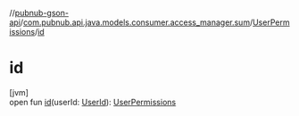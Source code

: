 //[pubnub-gson-api](../../../index.md)/[com.pubnub.api.java.models.consumer.access_manager.sum](../index.md)/[UserPermissions](index.md)/[id](id.md)

# id

[jvm]\
open fun [id](id.md)(userId: [UserId](../../../../../pubnub-kotlin/pubnub-kotlin-api/pubnub-kotlin-api/com.pubnub.api/-user-id/index.md)): [UserPermissions](index.md)
